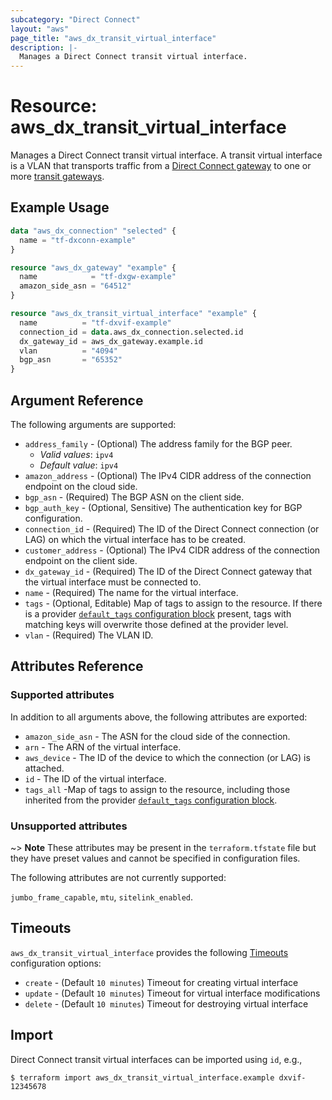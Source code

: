 ```yaml
---
subcategory: "Direct Connect"
layout: "aws"
page_title: "aws_dx_transit_virtual_interface"
description: |-
  Manages a Direct Connect transit virtual interface.
---
```


[default-tags]: https://www.terraform.io/docs/providers/aws/index.html#default_tags-configuration-block
[timeouts]: https://www.terraform.io/docs/configuration/blocks/resources/syntax.html#operation-timeouts

# Resource: aws_dx_transit_virtual_interface

Manages a Direct Connect transit virtual interface.
A transit virtual interface is a VLAN that transports traffic from a [Direct Connect gateway](dx_gateway.html) to one or more [transit gateways](ec2_transit_gateway.html).

## Example Usage

```terraform
data "aws_dx_connection" "selected" {
  name = "tf-dxconn-example"
}

resource "aws_dx_gateway" "example" {
  name            = "tf-dxgw-example"
  amazon_side_asn = "64512"
}

resource "aws_dx_transit_virtual_interface" "example" {
  name          = "tf-dxvif-example"
  connection_id = data.aws_dx_connection.selected.id
  dx_gateway_id = aws_dx_gateway.example.id
  vlan          = "4094"
  bgp_asn       = "65352"
}
```

## Argument Reference

The following arguments are supported:

* `address_family` - (Optional) The address family for the BGP peer.
    * _Valid values_: `ipv4 `
    * _Default value_: `ipv4`
* `amazon_address` - (Optional) The IPv4 CIDR address of the connection endpoint on the cloud side.
* `bgp_asn` - (Required) The BGP ASN on the client side.
* `bgp_auth_key` - (Optional, Sensitive) The authentication key for BGP configuration.
* `connection_id` - (Required) The ID of the Direct Connect connection (or LAG) on which the virtual interface has to be created.
* `customer_address` - (Optional) The IPv4 CIDR address of the connection endpoint on the client side.
* `dx_gateway_id` - (Required) The ID of the Direct Connect gateway that the virtual interface must be connected to.
* `name` - (Required) The name for the virtual interface.
* `tags` - (Optional, Editable) Map of tags to assign to the resource. If there is a provider [`default_tags` configuration block][default-tags] present, tags with matching keys will overwrite those defined at the provider level.
* `vlan` - (Required) The VLAN ID.

## Attributes Reference

### Supported attributes

In addition to all arguments above, the following attributes are exported:

* `amazon_side_asn` - The ASN for the cloud side of the connection.
* `arn` - The ARN of the virtual interface.
* `aws_device` - The ID of the device to which the connection (or LAG) is attached.
* `id` - The ID of the virtual interface.
* `tags_all` -Map of tags to assign to the resource, including those inherited from the provider [`default_tags` configuration block][default-tags].

### Unsupported attributes

~> **Note** These attributes may be present in the `terraform.tfstate` file but they have preset values and cannot be specified in configuration files.

The following attributes are not currently supported:

`jumbo_frame_capable`, `mtu`, `sitelink_enabled`.

## Timeouts

`aws_dx_transit_virtual_interface` provides the following [Timeouts][timeouts] configuration options:

- `create` - (Default `10 minutes`) Timeout for creating virtual interface
- `update` - (Default `10 minutes`) Timeout for virtual interface modifications
- `delete` - (Default `10 minutes`) Timeout for destroying virtual interface

## Import

Direct Connect transit virtual interfaces can be imported using `id`, e.g.,

```
$ terraform import aws_dx_transit_virtual_interface.example dxvif-12345678
```
